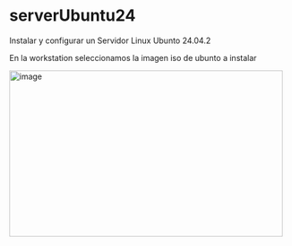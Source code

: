 # serverUbuntu24
Instalar y configurar un Servidor Linux Ubunto 24.04.2

En la workstation seleccionamos la imagen iso de ubunto a instalar

<img width="488" height="296" alt="image" src="https://github.com/user-attachments/assets/4e58d904-3674-420e-94bf-02367f142665" />

